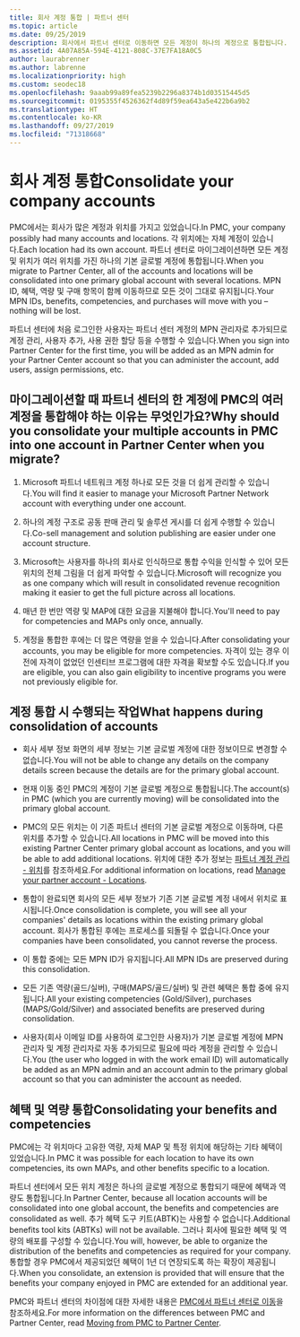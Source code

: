 ```yaml
---
title: 회사 계정 통합 | 파트너 센터
ms.topic: article
ms.date: 09/25/2019
description: 회사에서 파트너 센터로 이동하면 모든 계정이 하나의 계정으로 통합됩니다.
ms.assetid: 4A07A85A-594E-4121-808C-37E7FA18A0C5
author: laurabrenner
ms.author: labrenne
ms.localizationpriority: high
ms.custom: seodec18
ms.openlocfilehash: 9aaab99a89fea5239b2296a8374b1d03515445d5
ms.sourcegitcommit: 0195355f4526362f4d89f59ea643a5e422b6a9b2
ms.translationtype: HT
ms.contentlocale: ko-KR
ms.lasthandoff: 09/27/2019
ms.locfileid: "71318668"
---
```

# <a name="consolidate-your-company-accounts"></a><span data-ttu-id="d0981-103">회사 계정 통합</span><span class="sxs-lookup"><span data-stu-id="d0981-103">Consolidate your company accounts</span></span>

<span data-ttu-id="d0981-104">PMC에서는 회사가 많은 계정과 위치를 가지고 있었습니다.</span><span class="sxs-lookup"><span data-stu-id="d0981-104">In PMC, your company possibly had many accounts and locations.</span></span> <span data-ttu-id="d0981-105">각 위치에는 자체 계정이 있습니다.</span><span class="sxs-lookup"><span data-stu-id="d0981-105">Each location had its own account.</span></span> <span data-ttu-id="d0981-106">파트너 센터로 마이그레이션하면 모든 계정 및 위치가 여러 위치를 가진 하나의 기본 글로벌 계정에 통합됩니다.</span><span class="sxs-lookup"><span data-stu-id="d0981-106">When you migrate to Partner Center, all of the accounts and locations will be consolidated into one primary global account with several locations.</span></span> <span data-ttu-id="d0981-107">MPN ID, 혜택, 역량 및 구매 항목이 함께 이동하므로 모든 것이 그대로 유지됩니다.</span><span class="sxs-lookup"><span data-stu-id="d0981-107">Your MPN IDs, benefits, competencies, and purchases will move with you – nothing will be lost.</span></span> 

<span data-ttu-id="d0981-108">파트너 센터에 처음 로그인한 사용자는 파트너 센터 계정의 MPN 관리자로 추가되므로 계정 관리, 사용자 추가, 사용 권한 할당 등을 수행할 수 있습니다.</span><span class="sxs-lookup"><span data-stu-id="d0981-108">When you sign into Partner Center for the first time, you will be added as an MPN admin for your Partner Center account so that you can administer the account, add users, assign permissions, etc.</span></span> 

## <a name="why-should-you-consolidate-your-multiple-accounts-in-pmc-into-one-account-in-partner-center-when-you-migrate"></a><span data-ttu-id="d0981-109">마이그레이션할 때 파트너 센터의 한 계정에 PMC의 여러 계정을 통합해야 하는 이유는 무엇인가요?</span><span class="sxs-lookup"><span data-stu-id="d0981-109">Why should you consolidate your multiple accounts in PMC into one account in Partner Center when you migrate?</span></span>

1. <span data-ttu-id="d0981-110">Microsoft 파트너 네트워크 계정 하나로 모든 것을 더 쉽게 관리할 수 있습니다.</span><span class="sxs-lookup"><span data-stu-id="d0981-110">You will find it easier to manage your Microsoft Partner Network account with everything under one account.</span></span>

2. <span data-ttu-id="d0981-111">하나의 계정 구조로 공동 판매 관리 및 솔루션 게시를 더 쉽게 수행할 수 있습니다.</span><span class="sxs-lookup"><span data-stu-id="d0981-111">Co-sell management and solution publishing are easier under one account structure.</span></span>

3. <span data-ttu-id="d0981-112">Microsoft는 사용자를 하나의 회사로 인식하므로 통합 수익을 인식할 수 있어 모든 위치의 전체 그림을 더 쉽게 파악할 수 있습니다.</span><span class="sxs-lookup"><span data-stu-id="d0981-112">Microsoft will recognize you as one company which will result in consolidated revenue recognition making it easier to get the full picture across all locations.</span></span>  

4. <span data-ttu-id="d0981-113">매년 한 번만 역량 및 MAP에 대한 요금을 지불해야 합니다.</span><span class="sxs-lookup"><span data-stu-id="d0981-113">You'll need to pay for competencies and MAPs only once, annually.</span></span>

5. <span data-ttu-id="d0981-114">계정을 통합한 후에는 더 많은 역량을 얻을 수 있습니다.</span><span class="sxs-lookup"><span data-stu-id="d0981-114">After consolidating your accounts, you may be eligible for more competencies.</span></span> <span data-ttu-id="d0981-115">자격이 있는 경우 이전에 자격이 없었던 인센티브 프로그램에 대한 자격을 확보할 수도 있습니다.</span><span class="sxs-lookup"><span data-stu-id="d0981-115">If you are eligible, you can also gain eligibility to incentive programs you were not previously eligible for.</span></span>


## <a name="what-happens-during-consolidation-of-accounts"></a><span data-ttu-id="d0981-116">계정 통합 시 수행되는 작업</span><span class="sxs-lookup"><span data-stu-id="d0981-116">What happens during consolidation of accounts</span></span>

- <span data-ttu-id="d0981-117">회사 세부 정보 화면의 세부 정보는 기본 글로벌 계정에 대한 정보이므로 변경할 수 없습니다.</span><span class="sxs-lookup"><span data-stu-id="d0981-117">You will not be able to change any details on the company details screen because the details are for the primary global account.</span></span> 

- <span data-ttu-id="d0981-118">현재 이동 중인 PMC의 계정이 기본 글로벌 계정으로 통합됩니다.</span><span class="sxs-lookup"><span data-stu-id="d0981-118">The account(s) in PMC (which you are currently moving) will be consolidated into the primary global account.</span></span> 

- <span data-ttu-id="d0981-119">PMC의 모든 위치는 이 기존 파트너 센터의 기본 글로벌 계정으로 이동하며, 다른 위치를 추가할 수 있습니다.</span><span class="sxs-lookup"><span data-stu-id="d0981-119">All locations in PMC will be moved into this existing Partner Center primary global account as locations, and you will be able to add additional locations.</span></span> <span data-ttu-id="d0981-120">위치에 대한 추가 정보는 [파트너 계정 관리 - 위치](manage-locations.md)를 참조하세요.</span><span class="sxs-lookup"><span data-stu-id="d0981-120">For additional information on locations, read  [Manage your partner account - Locations](manage-locations.md).</span></span>

- <span data-ttu-id="d0981-121">통합이 완료되면 회사의 모든 세부 정보가 기존 기본 글로벌 계정 내에서 위치로 표시됩니다.</span><span class="sxs-lookup"><span data-stu-id="d0981-121">Once consolidation is complete, you will see all your companies' details as locations within the existing primary global account.</span></span> <span data-ttu-id="d0981-122">회사가 통합된 후에는 프로세스를 되돌릴 수 없습니다.</span><span class="sxs-lookup"><span data-stu-id="d0981-122">Once your companies have been consolidated, you cannot reverse the process.</span></span>

- <span data-ttu-id="d0981-123">이 통합 중에는 모든 MPN ID가 유지됩니다.</span><span class="sxs-lookup"><span data-stu-id="d0981-123">All MPN IDs are preserved during this consolidation.</span></span>

- <span data-ttu-id="d0981-124">모든 기존 역량(골드/실버), 구매(MAPS/골드/실버) 및 관련 혜택은 통합 중에 유지됩니다.</span><span class="sxs-lookup"><span data-stu-id="d0981-124">All your existing competencies (Gold/Silver), purchases (MAPS/Gold/Silver) and associated benefits are preserved during consolidation.</span></span>

- <span data-ttu-id="d0981-125">사용자(회사 이메일 ID를 사용하여 로그인한 사용자)가 기본 글로벌 계정에 MPN 관리자 및 계정 관리자로 자동 추가되므로 필요에 따라 계정을 관리할 수 있습니다.</span><span class="sxs-lookup"><span data-stu-id="d0981-125">You (the user who logged in with the work email ID) will automatically be added as an MPN admin and an account admin to the primary global account so that you can administer the account as needed.</span></span> 


## <a name="consolidating-your-benefits-and-competencies"></a><span data-ttu-id="d0981-126">혜택 및 역량 통합</span><span class="sxs-lookup"><span data-stu-id="d0981-126">Consolidating your benefits and competencies</span></span>

<span data-ttu-id="d0981-127">PMC에는 각 위치마다 고유한 역량, 자체 MAP 및 특정 위치에 해당하는 기타 혜택이 있었습니다.</span><span class="sxs-lookup"><span data-stu-id="d0981-127">In PMC it was possible for each location to have its own competencies, its own MAPs, and other benefits specific to a location.</span></span>

<span data-ttu-id="d0981-128">파트너 센터에서 모든 위치 계정은 하나의 글로벌 계정으로 통합되기 때문에 혜택과 역량도 통합됩니다.</span><span class="sxs-lookup"><span data-stu-id="d0981-128">In Partner Center, because all location accounts will be consolidated into one global account, the benefits and competencies are consolidated as well.</span></span> <span data-ttu-id="d0981-129">추가 혜택 도구 키트(ABTK)는 사용할 수 없습니다.</span><span class="sxs-lookup"><span data-stu-id="d0981-129">Additional benefits tool kits (ABTKs) will not be available.</span></span> <span data-ttu-id="d0981-130">그러나 회사에 필요한 혜택 및 역량의 배포를 구성할 수 있습니다.</span><span class="sxs-lookup"><span data-stu-id="d0981-130">You will, however, be able to organize the distribution of the benefits and competencies as required for your company.</span></span> <span data-ttu-id="d0981-131">통합할 경우 PMC에서 제공되었던 혜택이 1년 더 연장되도록 하는 확장이 제공됩니다.</span><span class="sxs-lookup"><span data-stu-id="d0981-131">When you consolidate, an extension is provided that will ensure that the benefits your company enjoyed in PMC are extended for an additional year.</span></span>

<span data-ttu-id="d0981-132">PMC와 파트너 센터의 차이점에 대한 자세한 내용은 [PMC에서 파트너 센터로 이동](guide-to-migration.md)을 참조하세요.</span><span class="sxs-lookup"><span data-stu-id="d0981-132">For more information on the differences between PMC and Partner Center, read [Moving from PMC to Partner Center](guide-to-migration.md).</span></span>

